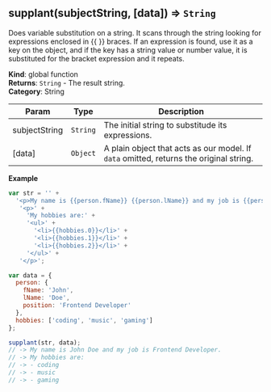 <a name="supplant"></a>

## supplant(subjectString, [data]) ⇒ <code>String</code>
Does variable substitution on a string.
It scans through the string looking for expressions enclosed in {{ }} braces.
If an expression is found, use it as a key on the object,
and if the key has a string value or number value, it is substituted for the bracket expression and it repeats.

**Kind**: global function  
**Returns**: <code>String</code> - The result string.  
**Category**: String  

| Param | Type | Description |
| --- | --- | --- |
| subjectString | <code>String</code> | The initial string to substitude its expressions. |
| [data] | <code>Object</code> | A plain object that acts as our model. If `data` omitted, returns the original string. |

**Example**  
```js
var str = '' +
  '<p>My name is {{person.fName}} {{person.lName}} and my job is {{person.position}}.</p>' +
   '<p>' +
     'My hobbies are:' +
     '<ul>' +
       '<li>{{hobbies.0}}</li>' +
       '<li>{{hobbies.1}}</li>' +
       '<li>{{hobbies.2}}</li>' +
     '</ul>' +
   '</p>';

var data = {
  person: {
    fName: 'John',
    lName: 'Doe',
    position: 'Frontend Developer'
  },
  hobbies: ['coding', 'music', 'gaming']
};

supplant(str, data);
// -> My name is John Doe and my job is Frontend Developer.
// -> My hobbies are:
// -> - coding
// -> - music
// -> - gaming
```
